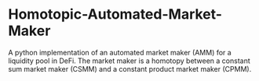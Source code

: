 # Homotopic-Automated-Market-Maker
A python implementation of an automated market maker (AMM) for a liquidity pool in DeFi. The market maker is a homotopy between a constant sum market maker (CSMM) and a constant product market maker (CPMM).
